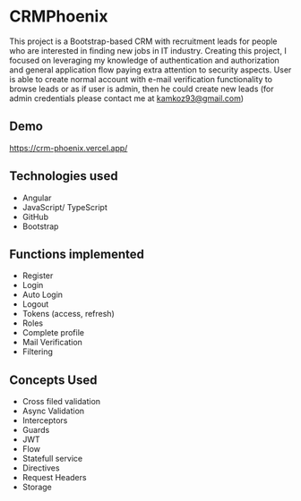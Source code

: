 # CRMPhoenix
This project is a Bootstrap-based CRM with recruitment leads for people who are interested in finding new jobs in IT industry. Creating this project, I focused on leveraging my knowledge of authentication and authorization and general application flow paying extra attention to security aspects. User is able to create normal account with e-mail verification functionality to browse leads or as if user is admin, then he could create new leads (for admin credentials please contact me at kamkoz93@gmail.com)

## Demo

https://crm-phoenix.vercel.app/

## Technologies used

* Angular
* JavaScript/ TypeScript
* GitHub
* Bootstrap

## Functions implemented

* Register
* Login
* Auto Login
* Logout
* Tokens (access, refresh)
* Roles
* Complete profile
* Mail Verification
* Filtering

## Concepts Used

* Cross filed validation
* Async Validation
* Interceptors
* Guards
* JWT
* Flow
* Statefull service
* Directives
* Request Headers
* Storage
